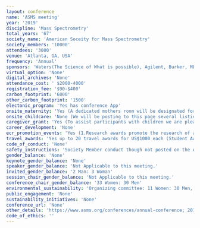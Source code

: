 ```yaml
---
layout: conference 
name: 'ASMS meeting'
year: '2019'
discipline: 'Mass Spectrometry'
total_years: '67'
society_name: 'American Soceity for Mass Spectrometry'
society_members: '10000'
attendees: '3000'
venue: 'Atlanta, GA, USA'
frequency: 'Annual'
sponsors: 'Waters(The Science of What is possible), Agilent, Burker, MERCK, ThermoFisherScientific, Shimadzu, MassTech Inc, Microsaic Systems plc, OMNI Lab Solutions, SCIEX, Spectroswiss, Synpeptide Co., Ltd.Teledyne SP Devices, Zef Scientific, Inc.'
virtual_option: 'None'
digital_archives: 'None'
attendance_cost: ' $2000-4000'
registration_fee: '$90-$400'
carbon_footprint: '6000'
other_carbon_footprint: '1500'
electonic_program: 'Yes has conference App'
onsite_maternity: 'Yes (A dedicated mothers room will be designated for your use. This room location will be posted to this page and included in all conference program materials (conference app and printed program.)'
onsite_childcare: 'None (We will be posting to this page several listings for local services that provide in-hotel room babysitting/nanny services. These providers generally charge an hourly rate. There is no childcare provided by ASMS.) '
caregiver_grant: 'Yes (To assist participants with children we are pleased to offer Support for Conference Attendance Challenges (for Childcare and more.) This approach provides maximum flexibility to participants in the manner most meaningful to them.Support for Conference Attendance Challenges (Child or Elder Care or Unemployment): At least twenty awards of up to $500 will be granted to students, postdocs, early career scientists, or other ASMS members who require financial assistance in order to be able to attend an ASMS conference. )'
career_development: 'None'
ecr_promotion_events: 'Yes (1.Research awards promote the research of academic scientists within the first four years of joining the tenure track or research faculty of a North American University at the time the award is conferred. The awards, in the amount of $35,000 each, are fully supported by Bruker, Thermo Fisher Scientific, and Waters Corporation.  PRIMARILY UNDERGRADUATE INSTITUTION (PUI) RESEARCH AWARD award: This award promotes academic research in mass spectrometry by faculty members and their students at primarily undergraduate institutions (PUIs). The award of $20,000 is made to the recipient’s institution on behalf of the recipient’s research.   3. POSTDOCTORAL CAREER DEVELOPMENT AWARDS: Up to five awards in the amount of $5,000 each are intended to promote the professional career development of postdoctoral fellows in the field of mass spectrometry.)'
travel_awards: 'Yes up to 20 travel awards for US$1000 each (Student Awards: Graduate Student Travel Awards ($1,000), Undergraduate Student Travel Awards ($500), Undergraduate Poster Competition ($300), Student travel stipends for the annual conference ($300 for student workers and $200 for non-workers) are found here Annual Conference / Student Stipends. Graduate Student Travel Awards ($1,000), The ASMS Graduate Student Award recognizes graduate students whose academic achievements and current mass spectrometry research display a high level of excellence and distinction. Up to twenty awards for up to $1,000 each will be conferred annually. The Award is intended to support ASMS conference travel. Conference attendance is required.  Only one applicant per research group may apply. Note: In selected cases, awards may be used for travel to attend a non-ASMS conference to present mass spectrometry research in a topic area not covered at the ASMS conference. See online application for details. The awards for the ASMS Conference will be presented at the conference. Each award includes $1,000, free conference registration, and a matted certificate. Eligibility to Apply: Applicant must be an ASMS student member who is in the 2nd year or more of a PhD degree program at the time of the conference and presenting author on an abstract submitted online for the ASMS annual conference (or non-ASMS conference, if applicable). An individual may receive no more than one ASMS travel award per calendar year, including travel awards for Asilomar Conference, Fall Workshop, and Sanibel Conference. Past Graduate Student Travel Award winners (this award) may not reapply in future years. Limited to one applicant per research group. Undergraduate Student Travel Awards ($500), The ASMS Undergraduate Student Travel Award recognizes up undergraduate students whose academic achievements and interest in mass spectrometry research display a high level of excellence and distinction.  Up to ten awards of $500 each will be conferred annually. The Award is intended to support ASMS conference travel. Conference attendance is required. Only one applicant per research group may apply. The awards will be presented at the conference. Each award includes $500, free conference registration and a matted certificate. Applicants may also participate in the conference poster competition for undergraduate students. Eligibility to Apply: Applicant must be enrolled full time in an undergraduate degree program or within one month of graduation at the time of the conference and presenting author on an abstract submitted online for the ASMS annual conference. An individual may receive no more than one ASMS travel award per calendar year. Past winners of this award are not eligible to reapply in future years. Limited to one applicant per research group. You will need the following to upload with online application. Only one student per research group may apply. Completed and signed Undergraduate Student Advisor and Description (PDF). For ASMS annual conference travel, a copy of the submitted abstract on which applicant is presenting author. You will also be asked to enter the six-digit code for your submitted abstract. Annual conference abstract submission must be completed before award application. Undergraduate Poster Awards ($300), To promote and recognize research using mass spectrometry among undergraduate students attending the ASMS annual conference a poster competition is organized annually during the opening reception of the conference.  Poster award winners receive a certificate and a check for $300. To participate in the competition, undergraduate students must indicate their interest during the online abstract submission process by answering Yes an undergraduate is presenting author on this abstract (in Questions section of abstract submission.) '
code_of_conduct: 'None'
safety_instructions: 'Society Member conduct though not posted on the ASMS meeting website'
gender_balance: 'None'
keynote_gender_balance: 'None'
speaker_gender_balance: 'Not Applicable to this meeting.'
invited_gender_balance: '2 Man: 3 Woman'
session_chair_gender_balance: 'Not Applicable to this meeting.'
conference_chair_gender_balance: '33 Women: 30 Men'
environmental_sustainability: 'Organizing committee: 11 Women: 30 Men, Conference Chair: 1 Woman'
public_engagement: 'None'
sustainability_initiatives: 'None'
conference_url: 'None'
other_details: 'https://www.asms.org/conferences/annual-conference; 2019 meeting: https://www.asms.org/docs/default-source/conference/2019-conf-brochure-atl.pdf?sfvrsn=2'
code_of_ethics: ''
---
```


